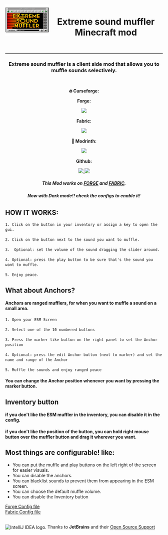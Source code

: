 <img align="left" width="140" height="100" src="common/src/main/resources/esm_logo.png">
<h1 align="center"> Extreme sound muffler Minecraft mod</h1>
<br/>

---
<h3 align="center"> Extreme sound muffler is a client side mod that allows you to muffle sounds selectively. </h3> 
<br/>
<p align="center"> <b> 🔥 Curseforge:   </b> </p>

<p align="center"> <b> Forge: </b> </p>
<p align="center">
  <a href="https://www.curseforge.com/minecraft/mc-mods/extreme-sound-muffler" alt="Downloads">
        <img src="http://cf.way2muchnoise.eu/363363.svg" /> </a>
</p>
<p align="center"> <b> Fabric: </b> </p>
<p align="center">
  <a href="https://www.curseforge.com/minecraft/mc-mods/extreme-sound-muffler-fabric-official" alt="Downloads">
        <img src="http://cf.way2muchnoise.eu/566140.svg" /> </a>
</p>


<p align="center"> <b> 🔧 Modrinth:   </b> </p>
<p align="center">
  <a href=https://modrinth.com/mod/extreme_sound_muffler alt="Downloads">
  <img src="https://img.shields.io/modrinth/dt/extreme_sound_muffler?color=00AF5C&label=Downloads&style=flat&logo=modrinth" /> </a>
</p>

<p align="center"> <b> Github: </b> </p>
<p align="center">
  <a href="https://github.com/LeoBeliik/ExtremeSoundMuffler/issues" alt="Issues">
        <img src="https://img.shields.io/github/issues/LeoBeliik/ExtremeSoundMuffler.svg?style=for-the-badge" /> </a>
  <a href="https://github.com/LeoBeliik/ExtremeSoundMuffler/blob/master/LICENSE.txt" alt="License">
        <img src="https://img.shields.io/github/license/LeoBeliik/ExtremeSoundMuffler.svg?style=for-the-badge" /> </a>  
</p>
  
  <h5 align="center"><b>This Mod works on <a href= https://files.minecraftforge.net/net/minecraftforge/forge alt="FORGE"> FORGE</a> and <a href= https://fabricmc.net/use/installer/ alt="FABRIC"> FABRIC</a>.</b></h5>

<h6 align="center"><b>Now with Dark mode!! check the configs to enable it!</b></h6>


## HOW IT WORKS:

    1. Click on the button in your inventory or assign a key to open the gui.

    2. Click on the button next to the sound you want to muffle.

    3.  Optional: set the volume of the sound dragging the slider around.

    4. Optional: press the play button to be sure that's the sound you want to muffle.

    5. Enjoy peace.

## What about Anchors?
#### Anchors are ranged mufflers, for when you want to muffle a sound on a small area.

    1. Open your ESM Screen

    2. Select one of the 10 numbered buttons

    3. Press the marker like button on the right panel to set the Anchor position

    4. Optional: press the edit Anchor button (next to marker) and set the name and range of the Anchor

    5. Muffle the sounds and enjoy ranged peace

#### You can change the Anchor position whenever you want by pressing the marker button.

## Inventory button

#### if you don't like the ESM muffler in the inventory, you can disable it in the config. 
#### if you don't like the position of the button, you can hold right mouse button over the muffler button and drag it wherever you want.

## Most things are configurable! like:

 - You can put the muffle and play buttons on the left right of the screen for easier visuals.
 - You can disable the anchors.
 - You can blacklist sounds to prevent them from appearing in the ESM screen.
 - You can choose the default muffle volume.
 - You can disable the Inventory button

<a href= https://github.com/LeoBeliik/ExtremeSoundMuffler/blob/master/Default_Config_At_3.15%2BForge.toml> Forge Config file</a>
<br/>
<a href= https://github.com/LeoBeliik/ExtremeSoundMuffler/blob/master/Default_Config_At_3.20%2BFabric.json5> Fabric Config file</a>
<br/>
<br/>
<p>
<img align="center" width="24" height="24" src="https://resources.jetbrains.com/storage/products/company/brand/logos/IntelliJ_IDEA_icon.png" alt="IntelliJ IDEA logo."> Thanks to <b>JetBrains</b> and their <a href=(https://www.jetbrains.com/community/opensource/#support/)> Open Source Support </a>
</p>